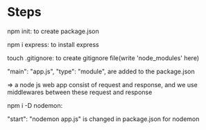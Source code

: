 # Steps

npm init: to create package.json

npm i express: to install express 

touch .gitignore: to create gitignore file(write 'node_modules' here)

  "main": "app.js",
  "type": "module", are added to the package.json

=> a node js web app consist of request and response, and we use middlewares between these request and response

npm i -D nodemon: 

"start": "nodemon app.js" is changed in package.json for nodemon 